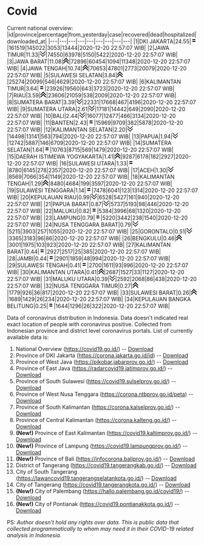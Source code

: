 # Covid
Current national overview:
|id|province|percentage|from_yesterday|case|recovered|dead|hospitalized|downloaded_at|
|---|---|---|---|---|---|---|---|---|
|1|DKI JAKARTA|24.55|![equal](https://github.com/ariefrachmannn/covid/raw/master/img/rsz_equal.png)|161519|145022|3053|13444|2020-12-20 22:57:07 WIB|
|2|JAWA TIMUR|11.33|![down](https://github.com/ariefrachmannn/covid/raw/master/img/rsz_down.png)|74550|63978|5150|5422|2020-12-20 22:57:07 WIB|
|3|JAWA BARAT|11.08|![up](https://github.com/ariefrachmannn/covid/raw/master/img/rsz_img_186982.png)|72896|60454|1094|11348|2020-12-20 22:57:07 WIB|
|4|JAWA TENGAH|10.74|![up](https://github.com/ariefrachmannn/covid/raw/master/img/rsz_img_186982.png)|70653|47801|2773|20079|2020-12-20 22:57:07 WIB|
|5|SULAWESI SELATAN|3.84|![up](https://github.com/ariefrachmannn/covid/raw/master/img/rsz_img_186982.png)|25274|20099|546|4629|2020-12-20 22:57:07 WIB|
|6|KALIMANTAN TIMUR|3.64|![equal](https://github.com/ariefrachmannn/covid/raw/master/img/rsz_equal.png)|23926|19560|643|3723|2020-12-20 22:57:07 WIB|
|7|RIAU|3.59|![up](https://github.com/ariefrachmannn/covid/raw/master/img/rsz_img_186982.png)|23606|21059|538|2009|2020-12-20 22:57:07 WIB|
|8|SUMATERA BARAT|3.39|![down](https://github.com/ariefrachmannn/covid/raw/master/img/rsz_down.png)|22331|17668|467|4196|2020-12-20 22:57:07 WIB|
|9|SUMATERA UTARA|2.61|![down](https://github.com/ariefrachmannn/covid/raw/master/img/rsz_down.png)|17181|14442|649|2090|2020-12-20 22:57:07 WIB|
|10|BALI|2.44|![down](https://github.com/ariefrachmannn/covid/raw/master/img/rsz_down.png)|16077|12477|466|3134|2020-12-20 22:57:07 WIB|
|11|BANTEN|2.43|![equal](https://github.com/ariefrachmannn/covid/raw/master/img/rsz_equal.png)|15969|9709|382|5878|2020-12-20 22:57:07 WIB|
|12|KALIMANTAN SELATAN|2.20|![down](https://github.com/ariefrachmannn/covid/raw/master/img/rsz_down.png)|14498|13141|563|794|2020-12-20 22:57:07 WIB|
|13|PAPUA|1.94|![down](https://github.com/ariefrachmannn/covid/raw/master/img/rsz_down.png)|12742|5887|146|6709|2020-12-20 22:57:07 WIB|
|14|SUMATERA SELATAN|1.64|![equal](https://github.com/ariefrachmannn/covid/raw/master/img/rsz_equal.png)|10763|8715|569|1479|2020-12-20 22:57:07 WIB|
|15|DAERAH ISTIMEWA YOGYAKARTA|1.41|![up](https://github.com/ariefrachmannn/covid/raw/master/img/rsz_img_186982.png)|9287|6178|182|2927|2020-12-20 22:57:07 WIB|
|16|SULAWESI UTARA|1.33|![equal](https://github.com/ariefrachmannn/covid/raw/master/img/rsz_equal.png)|8780|6145|278|2357|2020-12-20 22:57:07 WIB|
|17|ACEH|1.30|![down](https://github.com/ariefrachmannn/covid/raw/master/img/rsz_down.png)|8569|7066|354|1149|2020-12-20 22:57:07 WIB|
|18|KALIMANTAN TENGAH|1.29|![up](https://github.com/ariefrachmannn/covid/raw/master/img/rsz_img_186982.png)|8480|4684|199|3597|2020-12-20 22:57:07 WIB|
|19|SULAWESI TENGGARA|1.14|![equal](https://github.com/ariefrachmannn/covid/raw/master/img/rsz_equal.png)|7478|6041|123|1314|2020-12-20 22:57:07 WIB|
|20|KEPULAUAN RIAU|0.99|![down](https://github.com/ariefrachmannn/covid/raw/master/img/rsz_down.png)|6528|5427|161|940|2020-12-20 22:57:07 WIB|
|21|PAPUA BARAT|0.87|![down](https://github.com/ariefrachmannn/covid/raw/master/img/rsz_down.png)|5737|5193|98|446|2020-12-20 22:57:07 WIB|
|22|MALUKU|0.82|![equal](https://github.com/ariefrachmannn/covid/raw/master/img/rsz_equal.png)|5384|3996|68|1320|2020-12-20 22:57:07 WIB|
|23|LAMPUNG|0.79|![equal](https://github.com/ariefrachmannn/covid/raw/master/img/rsz_equal.png)|5220|3442|238|1540|2020-12-20 22:57:07 WIB|
|24|NUSA TENGGARA BARAT|0.79|![down](https://github.com/ariefrachmannn/covid/raw/master/img/rsz_down.png)|5215|3903|257|1055|2020-12-20 22:57:07 WIB|
|25|GORONTALO|0.51|![down](https://github.com/ariefrachmannn/covid/raw/master/img/rsz_down.png)|3365|3183|96|86|2020-12-20 22:57:07 WIB|
|26|BENGKULU|0.46|![up](https://github.com/ariefrachmannn/covid/raw/master/img/rsz_img_186982.png)|3001|1975|103|923|2020-12-20 22:57:07 WIB|
|27|KALIMANTAN BARAT|0.44|![equal](https://github.com/ariefrachmannn/covid/raw/master/img/rsz_equal.png)|2927|2517|25|385|2020-12-20 22:57:07 WIB|
|28|JAMBI|0.44|![equal](https://github.com/ariefrachmannn/covid/raw/master/img/rsz_equal.png)|2901|1859|48|994|2020-12-20 22:57:07 WIB|
|29|SULAWESI TENGAH|0.41|![equal](https://github.com/ariefrachmannn/covid/raw/master/img/rsz_equal.png)|2700|1611|93|996|2020-12-20 22:57:07 WIB|
|30|KALIMANTAN UTARA|0.41|![up](https://github.com/ariefrachmannn/covid/raw/master/img/rsz_img_186982.png)|2687|1527|33|1127|2020-12-20 22:57:07 WIB|
|31|MALUKU UTARA|0.39|![down](https://github.com/ariefrachmannn/covid/raw/master/img/rsz_down.png)|2592|2068|86|438|2020-12-20 22:57:07 WIB|
|32|NUSA TENGGARA TIMUR|0.27|![up](https://github.com/ariefrachmannn/covid/raw/master/img/rsz_img_186982.png)|1779|926|36|817|2020-12-20 22:57:07 WIB|
|33|SULAWESI BARAT|0.26|![up](https://github.com/ariefrachmannn/covid/raw/master/img/rsz_img_186982.png)|1689|1429|26|234|2020-12-20 22:57:07 WIB|
|34|KEPULAUAN BANGKA BELITUNG|0.25|![equal](https://github.com/ariefrachmannn/covid/raw/master/img/rsz_equal.png)|1644|1296|26|322|2020-12-20 22:57:07 WIB|

Data of coronavirus distribution in Indonesia. Data doesn't indicated real exact location of people with coronavirus positive. Collected from Indonesian province and district level coronavirus portals. List of currently available data is:
1. National Overview (https://covid19.go.id/) -- [Download](https://www.dropbox.com/s/66ly270fw4y76fx/covid_nasional.csv?dl=0)
2. Province of DKI Jakarta (https://corona.jakarta.go.id/id) -- [Download](https://riwayat-file-covid-19-dki-jakarta-jakartagis.hub.arcgis.com/)
3. Province of West Java (https://pikobar.jabarprov.go.id/) -- [Download](https://www.dropbox.com/s/alg0zp60fylq6cn/covid_jabar.csv?dl=0)
4. Province of East Java (https://radarcovid19.jatimprov.go.id/) -- [Download](https://www.dropbox.com/sh/e7vtgcnl4ckbvr4/AADo9UMRDZvrhHn66qTHZOvNa?dl=0)
5. Province of South Sulawesi (https://covid19.sulselprov.go.id/) -- [Download](https://www.dropbox.com/s/z5ek23lwcztj7z7/covid_sulsel.csv?dl=0)
6. Province of West Nusa Tenggara (https://corona.ntbprov.go.id/peta) -- [Download](https://www.dropbox.com/s/4p2k93n42xx0c00/covid_ntb.csv?dl=0)
7. Province of South Kalimantan (https://corona.kalselprov.go.id/) -- [Download](https://www.dropbox.com/sh/7aa2kvz8lb04pzz/AADH1Oj5oFMw2mp-D3JStPRsa?dl=0)
8. Province of Central Kalimantan (https://corona.kalteng.go.id/) -- [Download](https://www.dropbox.com/s/9q01v5r3ys2ozk4/covid_kalteng.csv?dl=0)
9. **(New!)** Province of East Kalimantan (https://covid19.kaltimprov.go.id/) -- [Download](https://www.dropbox.com/sh/qhpxj532nm80goa/AAB6ek_fp1__ieTR0TFQpfIga?dl=0)
10. **(New!)** Province of Lampung (https://covid19.lampungprov.go.id/) -- [Download](https://www.dropbox.com/s/ecuew6oa9kzwqwx/covid_lampung.csv?dl=0)
11. **(New!)** Province of Bali (https://infocorona.baliprov.go.id/) -- [Download](https://www.dropbox.com/sh/iceiwun4ufttmiu/AAC7dSRMpfTjPI1Lfzw-LeCUa?dl=0)
12. District of Tangerang (https://covid19.tangerangkab.go.id/) -- [Download](https://www.dropbox.com/sh/yxovyy6sy5bnz4p/AACZzVHinisKmz8oQWyQJ3nua?dl=0)
13. City of South Tangerang (https://lawancovid19.tangerangselatankota.go.id/) -- [Download](https://www.dropbox.com/s/zlvxo4ivswdzmle/covid_tangsel.csv?dl=0)
14. City of Tangerang (https://covid19.tangerangkota.go.id/) -- [Download](https://www.dropbox.com/s/e53224kvdrpjzy0/covid_tangkot.csv?dl=0)
15. **(New!)** City of Palembang (https://hallo.palembang.go.id/covid19/) -- [Download](https://www.dropbox.com/sh/oj17bhwhlpjht9e/AABZEG-OiaSaFvikATDx6coEa?dl=0)
16. **(New!)** City of Pontianak (https://covid19.pontianakkota.go.id/) -- [Download](https://www.dropbox.com/sh/66if3y4ly51j4sh/AADQ-zwLGa7Kz4ZzJgDw2-3na?dl=0)

PS: *Author doesn't hold any rights over data. This is public data that collected programmatically to whom may need it in their COVID-19 related analysis in Indonesia.*
